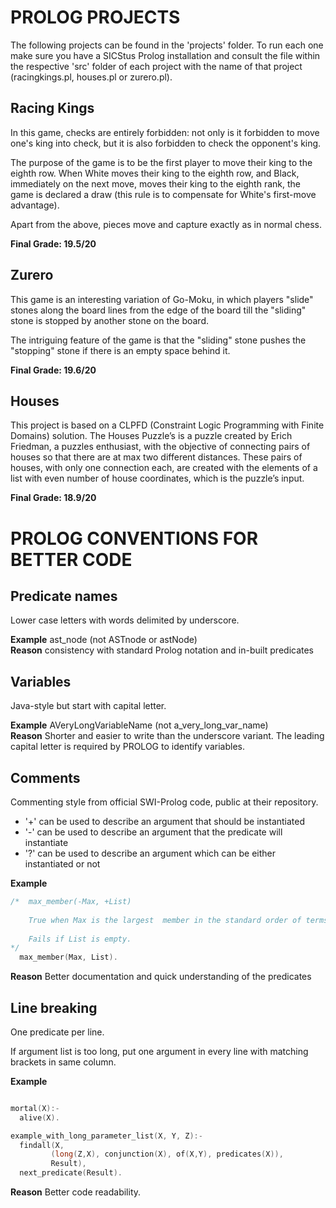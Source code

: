 # PROLOG PROJECTS

The following projects can be found in the 'projects' folder.
To run each one make sure you have a SICStus Prolog installation and consult the file within the respective 'src' folder of each project with the name of that project (racingkings.pl, houses.pl or zurero.pl).

## Racing Kings

In this game, checks are entirely forbidden: not only is it forbidden to move one's king into check, but it is also forbidden to check the opponent's king.

The purpose of the game is to be the first player to move their king to the eighth row. When White moves their king to the eighth row, and Black, immediately on the next move, moves their king to the eighth rank, the game is declared a draw (this rule is to compensate for White's first-move advantage).

Apart from the above, pieces move and capture exactly as in normal chess.

**Final Grade: 19.5/20**

## Zurero

This game is an interesting variation of Go-Moku, in which players "slide" stones along the board lines from the edge of the board till the "sliding" stone is stopped by another stone on the board.

The intriguing feature of the game is that the "sliding" stone pushes the "stopping" stone if there is an empty space behind it.

**Final Grade: 19.6/20**

## Houses

This project is based on a CLPFD (Constraint Logic Programming with Finite Domains) solution.
The Houses Puzzle’s is a puzzle created by Erich Friedman, a puzzles enthusiast, with the objective of connecting pairs of houses so that there are at max two different distances. These pairs of houses, with only one connection each, are created with the elements of a list with even number of house coordinates, which is the puzzle’s input.

**Final Grade: 18.9/20**


# PROLOG CONVENTIONS FOR BETTER CODE

## Predicate names

Lower case letters with words delimited by underscore.

**Example** ast_node (not ASTnode or astNode)  
**Reason** consistency with standard Prolog notation and in-built predicates

## Variables

Java-style but start with capital letter.

**Example** AVeryLongVariableName (not a_very_long_var_name)   
**Reason** Shorter and easier to write than the underscore variant. The leading capital letter is required by PROLOG to identify variables.

## Comments

Commenting style from official SWI-Prolog code, public at their repository.
* '+' can be used to describe an argument that should be instantiated
* '-' can be used to describe an argument that the predicate will instantiate
* '?' can be used to describe an argument which can be either instantiated or not

**Example** 

```c
/*  max_member(-Max, +List)
    
    True when Max is the largest  member in the standard order of terms.  
    
    Fails if List is empty.
*/
  max_member(Max, List).
```

**Reason** Better documentation and quick understanding of the predicates


## Line breaking

One predicate per line.   

If argument list is too long, put one argument in every line with matching brackets in same column.  

**Example** 

```c

mortal(X):- 
  alive(X).

example_with_long_parameter_list(X, Y, Z):-
  findall(X,
         (long(Z,X), conjunction(X), of(X,Y), predicates(X)),
         Result),
  next_predicate(Result).

```

**Reason** Better code readability.
